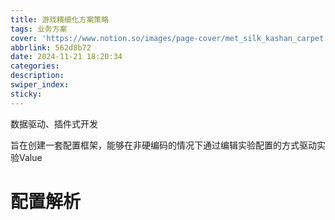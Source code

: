 ```yaml
---
title: 游戏精细化方案策略
tags: 业务方案
cover: 'https://www.notion.so/images/page-cover/met_silk_kashan_carpet.jpg'
abbrlink: 562d8b72
date: 2024-11-21 18:20:34
categories:
description:
swiper_index:
sticky:
---
```


数据驱动、插件式开发

旨在创建一套配置框架，能够在非硬编码的情况下通过编辑实验配置的方式驱动实验Value

# 配置解析

# 
